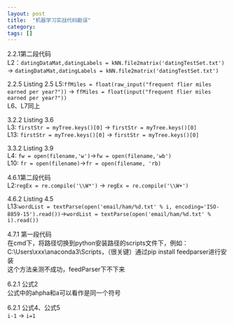 ```yaml
---
layout: post
title:  "机器学习实战代码勘误"
category: 
tags: []
---
```


2.2.1第二段代码  
L2：`datingDataMat,datingLabels = kNN.file2matrix('datingTestSet.txt')` -> `datingDataMat,datingLabels = kNN.file2matrix('datingTestSet.txt')`

2.2.5 Listing 2.5
L5:`ffMiles = float(raw_input("frequent flier miles earned per year?"))` -> `ffMiles = float(input("frequent flier miles earned per year?"))`  
L6、L7同上  

<!-- more -->

3.2.2 Listing 3.6  
L3: `firstStr = myTree.keys()[0]` -> `firstStr = myTree.keys()[0]`  
L13: `firstStr = myTree.keys()[0]` -> `firstStr = myTree.keys()[0]`  

3.3.2 Listing 3.9  
L4: `fw = open(filename,'w')`->`fw = open(filename,'wb')`  
L10: `fr = open(filename)`->`fr = open(filename, 'rb)`  

4.6.1第二段代码  
L2:`regEx = re.compile('\\W*')` -> `regEx = re.compile('\\W+')`

4.6.2 Listing 4.5  
L13:`wordList = textParse(open('email/ham/%d.txt' % i, encoding='ISO-8859-15').read())`->`wordList = textParse(open('email/ham/%d.txt' % i).read())`

4.7.1 第一段代码  
在cmd下，将路径切换到python安装路径的scripts文件下，例如：C:\Users\xxx\anaconda3\Scripts，（很关键）通过pip install feedparser进行安装   
这个方法亲测不成功，feedParser下不下来   

6.2.1 公式2  
公式中的ahpha和a可以看作是同一个符号

6.2.1 公式4、公式5  
`i-1` -> `i=1`


